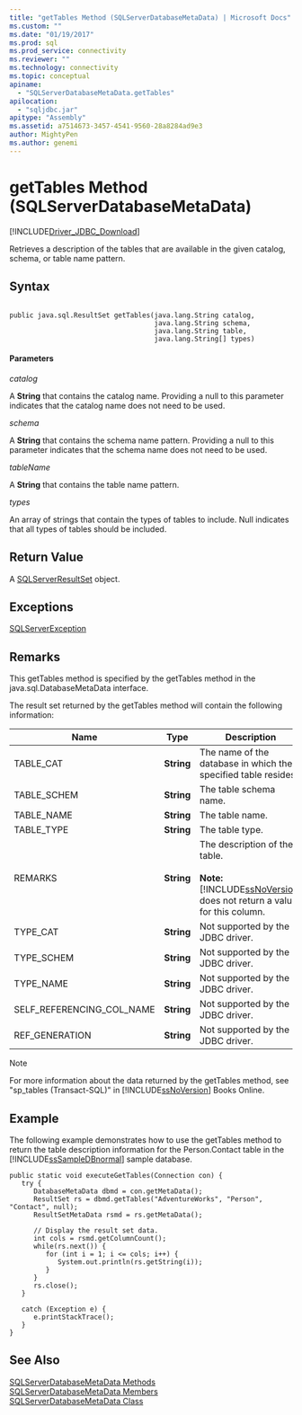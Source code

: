 ```yaml
---
title: "getTables Method (SQLServerDatabaseMetaData) | Microsoft Docs"
ms.custom: ""
ms.date: "01/19/2017"
ms.prod: sql
ms.prod_service: connectivity
ms.reviewer: ""
ms.technology: connectivity
ms.topic: conceptual
apiname: 
  - "SQLServerDatabaseMetaData.getTables"
apilocation: 
  - "sqljdbc.jar"
apitype: "Assembly"
ms.assetid: a7514673-3457-4541-9560-28a8284ad9e3
author: MightyPen
ms.author: genemi
---
```

# getTables Method (SQLServerDatabaseMetaData)
[!INCLUDE[Driver_JDBC_Download](../../../includes/driver_jdbc_download.md)]

  Retrieves a description of the tables that are available in the given catalog, schema, or table name pattern.  
  
## Syntax  
  
```  
  
public java.sql.ResultSet getTables(java.lang.String catalog,  
                                    java.lang.String schema,  
                                    java.lang.String table,  
                                    java.lang.String[] types)  
```  
  
#### Parameters  
 *catalog*  
  
 A **String** that contains the catalog name. Providing a null to this parameter indicates that the catalog name does not need to be used.  
  
 *schema*  
  
 A **String** that contains the schema name pattern. Providing a null to this parameter indicates that the schema name does not need to be used.  
  
 *tableName*  
  
 A **String** that contains the table name pattern.  
  
 *types*  
  
 An array of strings that contain the types of tables to include. Null indicates that all types of tables should be included.  
  
## Return Value  
 A [SQLServerResultSet](../../../connect/jdbc/reference/sqlserverresultset-class.md) object.  
  
## Exceptions  
 [SQLServerException](../../../connect/jdbc/reference/sqlserverexception-class.md)  
  
## Remarks  
 This getTables method is specified by the getTables method in the java.sql.DatabaseMetaData interface.  
  
 The result set returned by the getTables method will contain the following information:  
  
|Name|Type|Description|  
|----------|----------|-----------------|  
|TABLE_CAT|**String**|The name of the database in which the specified table resides.|  
|TABLE_SCHEM|**String**|The table schema name.|  
|TABLE_NAME|**String**|The table name.|  
|TABLE_TYPE|**String**|The table type.|  
|REMARKS|**String**|The description of the table.<br /><br /> **Note:**  [!INCLUDE[ssNoVersion](../../../includes/ssnoversion-md.md)] does not return a value for this column.|  
|TYPE_CAT|**String**|Not supported by the JDBC driver.|  
|TYPE_SCHEM|**String**|Not supported by the JDBC driver.|  
|TYPE_NAME|**String**|Not supported by the JDBC driver.|  
|SELF_REFERENCING_COL_NAME|**String**|Not supported by the JDBC driver.|  
|REF_GENERATION|**String**|Not supported by the JDBC driver.|  
  
> [!NOTE]  
>  For more information about the data returned by the getTables method, see "sp_tables (Transact-SQL)" in [!INCLUDE[ssNoVersion](../../../includes/ssnoversion-md.md)] Books Online.  
  
## Example  
 The following example demonstrates how to use the getTables method to return the table description information for the Person.Contact table in the [!INCLUDE[ssSampleDBnormal](../../../includes/sssampledbnormal_md.md)] sample database.  
  
```  
public static void executeGetTables(Connection con) {  
   try {  
      DatabaseMetaData dbmd = con.getMetaData();  
      ResultSet rs = dbmd.getTables("AdventureWorks", "Person", "Contact", null);  
      ResultSetMetaData rsmd = rs.getMetaData();  
  
      // Display the result set data.  
      int cols = rsmd.getColumnCount();  
      while(rs.next()) {  
         for (int i = 1; i <= cols; i++) {  
            System.out.println(rs.getString(i));  
         }  
      }  
      rs.close();  
   }   
  
   catch (Exception e) {  
      e.printStackTrace();  
   }  
}  
```  
  
## See Also  
 [SQLServerDatabaseMetaData Methods](../../../connect/jdbc/reference/sqlserverdatabasemetadata-methods.md)   
 [SQLServerDatabaseMetaData Members](../../../connect/jdbc/reference/sqlserverdatabasemetadata-members.md)   
 [SQLServerDatabaseMetaData Class](../../../connect/jdbc/reference/sqlserverdatabasemetadata-class.md)  
  
  
